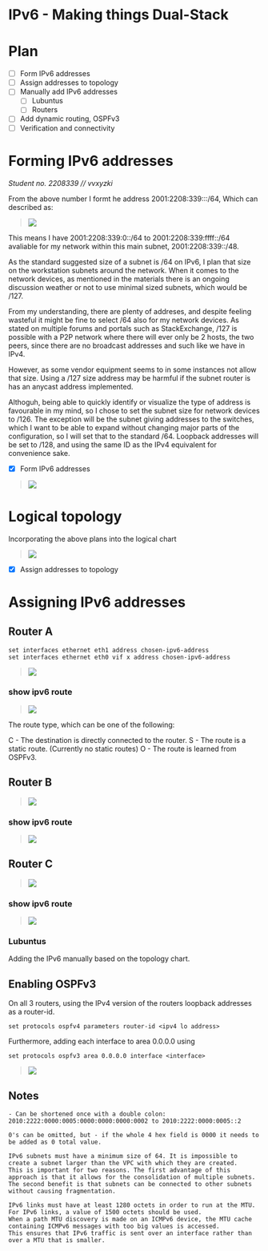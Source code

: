 # IPv6 - Making things Dual-Stack

# Plan

- [ ] Form IPv6 addresses
- [ ] Assign addresses to topology
- [ ] Manually add IPv6 addresses
	- [ ] Lubuntus
	- [ ] Routers

- [ ] Add dynamic routing, OSPFv3
- [ ] Verification and connectivity

# Forming IPv6 addresses

*Student no. 2208339  // vvxyzki*

From the above number I formt he address 2001:2208:339:<subnets>::/64, Which can described as:

>![](/documentation/E16/IPv6address.png)

This means I have 2001:2208:339:0::/64 to 2001:2208:339:ffff::/64 avaliable for my network within this main subnet, 2001:2208:339::/48.

As the standard suggested size of a subnet is /64 on IPv6, I plan that size on the workstation subnets around the network. When it comes 
to the network devices, as mentioned in the materials there is an ongoing discussion weather or not to use minimal sized subnets, which would be /127. 

From my understanding, there are plenty of addreses, and despite feeling wasteful it might be fine to select /64 also for my network devices. As stated on multiple forums
and portals such as StackExchange, /127 is possible with a P2P network where there will ever only be 2 hosts, the two peers, since there are no broadcast addresses and such like
we have in IPv4. 

However, as some vendor equipment seems to in some instances not allow that size. Using a /127 size address may be harmful if the subnet router is has an anycast address implemented.

Althoguh, being able to quickly identify or visualize the type of address is favourable in my mind, so I chose to set the subnet size for network devices to /126. 
The exception will be the subnet giving addresses to the switches, which I want to be able to expand without changing major parts of the configuration, so I will set that to the standard /64.
Loopback addresses will be set to /128, and using the same ID as the IPv4 equivalent for convenience sake.

- [x] Form IPv6 addresses

>![](/documentation/E16/E16IPv6PlanningChartV4.png)

# Logical topology

Incorporating the above plans into the logical chart

>![](/documentation/E16/E16NetworkCharts-LogicalTopologyV4.png)

- [x] Assign addresses to topology

# Assigning IPv6 addresses

## Router A
```	
set interfaces ethernet eth1 address chosen-ipv6-address
set interfaces ethernet eth0 vif x address chosen-ipv6-address
```	

>![](/documentation/E16/RouterAIPv6.png)

### show ipv6 route
>![](/documentation/E16/RouterAShowIpv6Route.png)

The route type, which can be one of the following:

C - The destination is directly connected to the router.
S - The route is a static route. (Currently no static routes)
O - The route is learned from OSPFv3.


## Router B

>![](/documentation/E16/RouterBIPv6.png)

### show ipv6 route

>![](/documentation/E16/RouterBShowIpv6Route.png)

## Router C

>![](/documentation/E16/RouterCIPv6.png)

### show ipv6 route

>![](/documentation/E16/RouterCShowIpv6Route.png)

### Lubuntus

Adding the IPv6 manually based on the topology chart. 

## Enabling OSPFv3

On all 3 routers, using the IPv4 version of the routers loopback addresses as a router-id.

```	
set protocols ospfv4 parameters router-id <ipv4 lo address>
```	

Furthermore, adding each interface to area 0.0.0.0 using

```	
set protocols ospfv3 area 0.0.0.0 interface <interface>
```	

>![](/documentation/E16/RouterAShowIpv6Route.png)



## Notes
```	
- Can be shortened once with a double colon:
2010:2222:0000:0005:0000:0000:0000:0002 to 2010:2222:0000:0005::2

0's can be omitted, but - if the whole 4 hex field is 0000 it needs to be added as 0 total value.

IPv6 subnets must have a minimum size of 64. It is impossible to create a subnet larger than the VPC with which they are created. 
This is important for two reasons. The first advantage of this approach is that it allows for the consolidation of multiple subnets. 
The second benefit is that subnets can be connected to other subnets without causing fragmentation. 

IPv6 links must have at least 1280 octets in order to run at the MTU. For IPv6 links, a value of 1500 octets should be used. 
When a path MTU discovery is made on an ICMPv6 device, the MTU cache containing ICMPv6 messages with too big values is accessed. 
This ensures that IPv6 traffic is sent over an interface rather than over a MTU that is smaller.

```	

